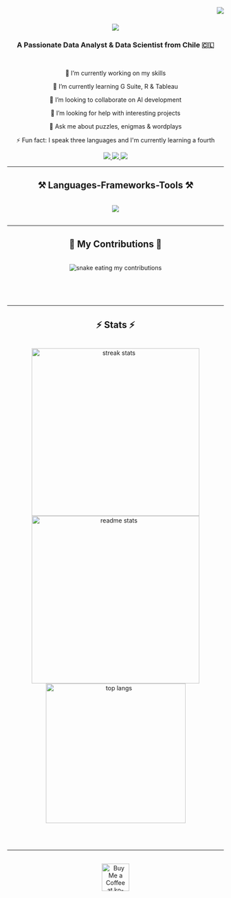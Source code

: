 <img align="right" src="https://visitor-badge.laobi.icu/badge?page_id=pjbds.pjbds"/>
<h1 align="center">
  <img src="https://readme-typing-svg.herokuapp.com/?
font=Righteous&size35&center=true&vCenter=true&width=500&height=70&duration=4000&lines=Hi+There!+👋;+I'm+Pedro+Benito!"/>
</h1>

<h3 align="center">A Passionate Data Analyst & Data Scientist from Chile  🇨🇱 </h3>

<br/>

<div align="center">

 🔭 I’m currently working on my skills
  
🌱 I’m currently learning G Suite, R & Tableau
  
👯 I’m looking to collaborate on AI development
  
🤔 I’m looking for help with interesting projects
  
💬 Ask me about puzzles, enigmas & wordplays

⚡ Fun fact: I speak three languages and I'm currently learning a fourth 

</div>

<div align="center">
  <a href="mailto:pedrojesusbn@gmail.com">
       <img src="https://img.shields.io/badge/Gmail-333333?style=for-the-badge&logo=gmail&logoColor=red" />
  </a>
  <a href="https://linkedin.com/in/pbds">
    <img src="https://img.shields.io/badge/LinkedIn-0077B5?style=for-the-badge&logo=linkedin&logoColor=white"/>
  </a>
  <a href="https://pjbds.github.io">
     <img src="https://img.shields.io/badge/Portfolio-FF5722?style=for-the-badge&logo=todoist&logoColor=white" target="_blank" />
  </a>
</div>

 <hr/>
 
<h2 align="center">⚒️ Languages-Frameworks-Tools ⚒️</h2>
<br/>
<div align="center">
    <img src="https://skillicons.dev/icons?i=sql,python,ai,azure,discord,github,matlab,sqlite,sklearn,tensorflow,vscode" />
</div>

<br/>
<hr/>

<div align="center">
  <h2>🐍 My Contributions 🐍</h2>
  <br>
  <img alt="snake eating my contributions" src="https://raw.githubusercontent.com/pjbds/pjbds/output/github-contribution-grid-snake.svg" />
  
  <br/><br/><br/>
</div>

<hr/>

<h2 align="center">⚡ Stats ⚡</h2>
<br>
<div align=center>
  <img width=390 src="https://github-readme-streak-stats-salesp07.vercel.app/?user=salesp07&count_private=true&theme=react&border_radius=10" alt="streak stats"/>
  <img width=390 src="https://github-readme-stats-salesp07.vercel.app/api?username=salesp07&count_private=true&show_icons=true&theme=react&rank_icon=github&border_radius=10" alt="readme stats" />
  <br/>
  <img width=325 align="center" src="https://github-readme-stats-salesp07.vercel.app/api/top-langs/?username=salesp07&hide=HTML&langs_count=8&layout=compact&theme=react&border_radius=10&size_weight=0.5&count_weight=0.5&exclude_repo=github-readme-stats" alt="top langs" />
</div>

<br/><br/>

<hr/>

<br/>

<div align="center">
<a href='https://ko-fi.com/V7V4RAK9C' target='_blank'><img height='64' style='border:0px;height:64px;' src='https://storage.ko-fi.com/cdn/kofi1.png?v=3' border='0' alt='Buy Me a Coffee at ko-fi.com' /></a>
</div>

<br/>



